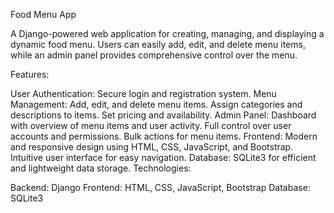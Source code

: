 Food Menu App

A Django-powered web application for creating, managing, and displaying a dynamic food menu. Users can easily add, edit, and delete menu items, while an admin panel provides comprehensive control over the menu.

Features:

User Authentication: Secure login and registration system.
Menu Management:
Add, edit, and delete menu items.
Assign categories and descriptions to items.
Set pricing and availability.
Admin Panel:
Dashboard with overview of menu items and user activity.
Full control over user accounts and permissions.
Bulk actions for menu items.
Frontend:
Modern and responsive design using HTML, CSS, JavaScript, and Bootstrap.
Intuitive user interface for easy navigation.
Database:
SQLite3 for efficient and lightweight data storage.
Technologies:

Backend: Django
Frontend: HTML, CSS, JavaScript, Bootstrap
Database: SQLite3
